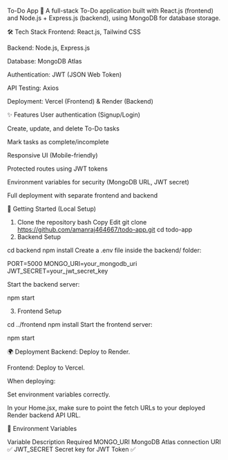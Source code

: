 To-Do App 📝
A full-stack To-Do application built with React.js (frontend) and Node.js + Express.js (backend), using MongoDB for database storage.

🛠️ Tech Stack
Frontend: React.js, Tailwind CSS

Backend: Node.js, Express.js

Database: MongoDB Atlas

Authentication: JWT (JSON Web Token)

API Testing: Axios

Deployment: Vercel (Frontend) & Render (Backend)

✨ Features
User authentication (Signup/Login)

Create, update, and delete To-Do tasks

Mark tasks as complete/incomplete

Responsive UI (Mobile-friendly)

Protected routes using JWT tokens

Environment variables for security (MongoDB URL, JWT secret)

Full deployment with separate frontend and backend

🚀 Getting Started (Local Setup)
1. Clone the repository
bash
Copy
Edit
git clone https://github.com/amanraj464667/todo-app.git
cd todo-app
2. Backend Setup

cd backend
npm install
Create a .env file inside the backend/ folder:

PORT=5000
MONGO_URI=your_mongodb_uri
JWT_SECRET=your_jwt_secret_key

Start the backend server:

npm start


3. Frontend Setup

cd ../frontend
npm install
Start the frontend server:

npm start


🌍 Deployment
Backend: Deploy to Render.

Frontend: Deploy to Vercel.

When deploying:

Set environment variables correctly.

In your Home.jsx, make sure to point the fetch URLs to your deployed Render backend API URL.

🔐 Environment Variables

Variable	Description	Required
MONGO_URI	MongoDB Atlas connection URI	✅
JWT_SECRET	Secret key for JWT Token	✅
